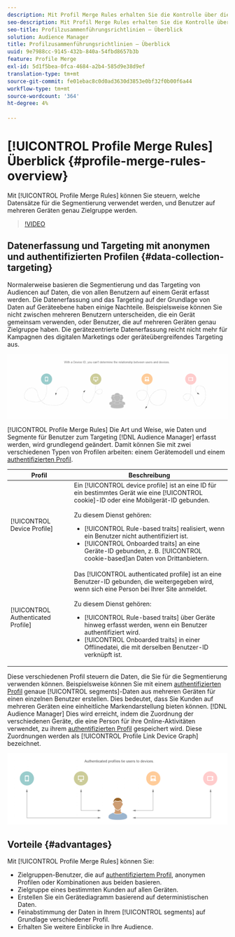 ```yaml
---
description: Mit Profil Merge Rules erhalten Sie die Kontrolle über die für die Segmentierung verwendeten Datensätze und können eine Zielgruppe auf mehreren Geräten durchführen.
seo-description: Mit Profil Merge Rules erhalten Sie die Kontrolle über die für die Segmentierung verwendeten Datensätze und können eine Zielgruppe auf mehreren Geräten durchführen.
seo-title: Profilzusammenführungsrichtlinien – Überblick
solution: Audience Manager
title: Profilzusammenführungsrichtlinien – Überblick
uuid: 9e7988cc-9145-432b-840a-54fbd8657b3b
feature: Profile Merge
exl-id: 5d1f5bea-0fca-4684-a2b4-585d9e38d9ef
translation-type: tm+mt
source-git-commit: fe01ebac8c0d0ad3630d3853e0bf32f0b00f6a44
workflow-type: tm+mt
source-wordcount: '364'
ht-degree: 4%

---
```


# [!UICONTROL Profile Merge Rules] Überblick {#profile-merge-rules-overview}

Mit [!UICONTROL Profile Merge Rules] können Sie steuern, welche Datensätze für die Segmentierung verwendet werden, und Benutzer auf mehreren Geräten genau Zielgruppe werden.

>[!VIDEO](https://video.tv.adobe.com/v/28974)

## Datenerfassung und Targeting mit anonymen und authentifizierten Profilen {#data-collection-targeting}

Normalerweise basieren die Segmentierung und das Targeting von Audiencen auf Daten, die von allen Benutzern auf einem Gerät erfasst werden. Die Datenerfassung und das Targeting auf der Grundlage von Daten auf Geräteebene haben einige Nachteile. Beispielsweise können Sie nicht zwischen mehreren Benutzern unterscheiden, die ein Gerät gemeinsam verwenden, oder Benutzer, die auf mehreren Geräten genau Zielgruppe haben. Die gerätezentrierte Datenerfassung reicht nicht mehr für Kampagnen des digitalen Marketings oder geräteübergreifendes Targeting aus.

![](assets/unauthenticated2.png)

[!UICONTROL Profile Merge Rules] Die Art und Weise, wie Daten und Segmente für Benutzer zum Targeting  [!DNL Audience Manager] erfasst werden, wird grundlegend geändert. Damit können Sie mit zwei verschiedenen Typen von Profilen arbeiten: einem Gerätemodell und einem [authentifizierten Profil](../../reference/visitor-authentication-states.md).

| Profil | Beschreibung |
|---|---|
| [!UICONTROL Device Profile] | Ein [!UICONTROL device profile] ist an eine ID für ein bestimmtes Gerät wie eine [!UICONTROL cookie]-ID oder eine Mobilgerät-ID gebunden.<br><br> Zu diesem Dienst gehören:<ul><li>[!UICONTROL Rule-based traits] realisiert, wenn ein Benutzer nicht authentifiziert ist.</li><li>[!UICONTROL Onboarded traits] an eine Geräte-ID gebunden, z. B.  [!UICONTROL cookie-based]an Daten von Drittanbietern.</li></ul> |
| [!UICONTROL Authenticated Profile] | Das [!UICONTROL authenticated profile] ist an eine Benutzer-ID gebunden, die weitergegeben wird, wenn sich eine Person bei Ihrer Site anmeldet.<br><br>Zu diesem Dienst gehören:<ul><li>[!UICONTROL Rule-based traits] über Geräte hinweg erfasst werden, wenn ein Benutzer authentifiziert wird.</li><li>[!UICONTROL Onboarded traits] in einer Offlinedatei, die mit derselben Benutzer-ID verknüpft ist.</li></ul> |

Diese verschiedenen Profil steuern die Daten, die Sie für die Segmentierung verwenden können. Beispielsweise können Sie mit einem [authentifizierten Profil](../../reference/visitor-authentication-states.md) genaue [!UICONTROL segments]-Daten aus mehreren Geräten für einen einzelnen Benutzer erstellen. Dies bedeutet, dass Sie Kunden auf mehreren Geräten eine einheitliche Markendarstellung bieten können. [!DNL Audience Manager] Dies wird erreicht, indem die Zuordnung der verschiedenen Geräte, die eine Person für ihre Online-Aktivitäten verwendet, zu ihrem  [authentifizierten Profil](../../reference/visitor-authentication-states.md) gespeichert wird. Diese Zuordnungen werden als [!UICONTROL Profile Link Device Graph] bezeichnet.

![](assets/authenticated2.png)

## Vorteile {#advantages}

Mit [!UICONTROL Profile Merge Rules] können Sie:

* Zielgruppen-Benutzer, die auf [authentifiziertem Profil](../../reference/visitor-authentication-states.md), anonymen Profilen oder Kombinationen aus beiden basieren.
* Zielgruppe eines bestimmten Kunden auf allen Geräten.
* Erstellen Sie ein Gerätediagramm basierend auf deterministischen Daten.
* Feinabstimmung der Daten in Ihrem [!UICONTROL segments] auf Grundlage verschiedener Profil.
* Erhalten Sie weitere Einblicke in Ihre Audience.
